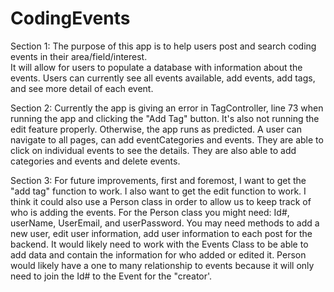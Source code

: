 # CodingEvents

Section 1:
  The purpose of this app is to help users post and search coding events in their area/field/interest.  
  It will allow for users to populate a database with information about the events. Users can currently see all 
  events available, add events, add tags, and see more detail of each event.
  
  Section 2: 
    Currently the app is giving an error in TagController, line 73 when running the app and clicking the "Add Tag" button. 
    It's also not running the edit feature properly. Otherwise, the app runs as predicted. A user can navigate to all pages,
    can add eventCategories and events.  They are able to click on individual events to see the details. They are also able to 
    add categories and events and delete events.
    
 Section 3:
    For future improvements, first and foremost, I want to get the "add tag" function to work. I also want to get the edit
    function to work. I think it could also use a Person class in order to allow us to keep track of who is adding the events.
    For the Person class you might need: Id#, userName, UserEmail, and userPassword.  You may need methods to add a new user, 
    edit user information, add user information to each post for the backend. It would likely need to work with the Events Class to 
    be able to add data and contain the information for who added or edited it. Person would likely have a one to many relationship to events
    because it will only need to join the Id# to the Event for the "creator'.
